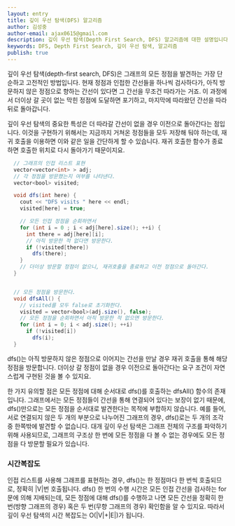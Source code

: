 ```yaml
---
layout: entry
title: 깊이 우선 탐색(DFS) 알고리즘
author: 김성중
author-email: ajax0615@gmail.com
description: 깊이 우선 탐색(Depth First Search, DFS) 알고리즘에 대한 설명입니다.
keywords: DFS, Depth First Search, 깊이 우선 탐색, 알고리즘
publish: true
---
```


깊이 우선 탐색(depth-first search, DFS)은 그래프의 모든 정점을 발견하는 가장 단순하고 고전적인 방법입니다. 현재 정점과 인접한 간선들을 하나씩 검사하다가, 아직 방문하지 않은 정점으로 향하는 간선이 있다면 그 간선을 무조건 따라가는 거죠. 이 과정에서 더이상 갈 곳이 없는 막힌 정점에 도달하면 포기하고, 마지막에 따라왔던 간선을 따라 뒤로 돌아갑니다.

깊이 우선 탐색의 중요한 특성은 더 따라갈 간선이 없을 경우 이전으로 돌아간다는 점입니다. 이것을 구현하기 위해서는 지금까지 거쳐온 정점들을 모두 저장해 둬야 하는데, 재귀 호출을 이용하면 이와 같은 일을 간단하게 할 수 있습니다. 재귀 호출한 함수가 종료하면 호출한 위치로 다시 돌아가기 때문이지요.

```java
  // 그래프의 인접 리스트 표현
  vector<vector<int> > adj;
  // 각 정점을 방문했는지 여부를 나타낸다.
  vector<bool> visited;

  void dfs(int here) {
    cout << "DFS visits " here << endl;
    visited[here] = true;

    // 모든 인접 정점을 순회하면서
    for (int i = 0 ; i < adj[here].size(); ++i) {
      int there = adj[here][i];
      // 아직 방문한 적 없다면 방문한다.
      if (!visited[there])
        dfs(there);
    }
    // 더이상 방문할 정점이 없으니, 재귀호출을 종료하고 이전 정점으로 돌아간다.
  }


  // 모든 정점을 방문한다.
  void dfsAll() {
    // visited를 모두 false로 초기화한다.
    visited = vector<bool>(adj.size(), false);
    // 모든 정점을 순회하면서 아직 방문한 적 없으면 방문한다.
    for (int i = 0; i < adj.size(); ++i)
      if (!visited[i])
        dfs(i);
  }
```

dfs()는 아직 방문하지 않은 정점으로 이어지는 간선을 만날 경우 재귀 호출을 통해 해당 정점을 방문합니다. 더이상 갈 정점이 없을 경우 이전으로 돌아간다는 요구 조건이 자연스럽게 구현된 것을 볼 수 있지요.

한 가지 유의할 점은 모든 정점에 대해 순서대로 dfs()를 호출하는 dfsAll() 함수의 존재입니다. 그래프에서는 모든 정점들이 간선을 통해 연결되어 있다는 보장이 없기 때문에, dfs()만으로는 모든 정점을 순서대로 발견한다는 목적에 부합하지 않습니다. 예를 들어, 서로 연결되지 않은 두 개의 부분으로 나누어진 그래프의 경우, dfs()로는 두 개의 조각 중 한쪽밖에 발견할 수 없습니다. 대개 깊이 우선 탐색은 그래프 전체의 구조를 파악하기 위해 사용되므로, 그래프의 구조상 한 번에 모든 정점을 다 볼 수 없는 경우에도 모든 정점을 다 방문할 필요가 있습니다.


### 시간복잡도

인접 리스트를 사용해 그래프를 표현하는 경우, dfs()는 한 정점마다 한 번씩 호출되므로, 정확히 \|V\|번 호출됩니다. dfs() 한 번의 수행 시간은 모든 인접 간선을 검사하는 for문에 의해 지배되는데, 모든 정점에 대해 dfs()를 수행하고 나면 모든 간선을 정확히 한 번(방향 그래프의 경우) 혹은 두 번(무향 그래프의 경우) 확인함을 알 수 있지요. 따라서 깊이 우선 탐색의 시간 복잡도는 O(\|V\|+\|E\|)가 됩니다.
